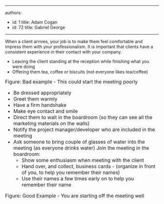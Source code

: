 

---
authors:
  - id: 1
    title: Adam Cogan
  - id: 72
    title: Gabriel George
---




<span class='intro'> When a client arrives, your job is to make them feel comfortable and impress them with your professionalism. It is important that clients have a consistent experience in their contact with your company. ​ </span>

<ul class="ms-rteCustom-GreyBox"><li>Leaving the client standing at the reception while finishing what you were doing </li>
<li>Offering them tea, coffee or biscuits (not everyone likes tea/coffee) </li></ul>
<font class="ms-rteCustom-FigureBad" size="+0">Figure&#58; Bad example - This could start the meeting poorly<br></font><font class="ms-rteCustom-GreyBox" size="+0"><ul><li>Be dressed appropriately</li>
<li>Greet them warmly </li>
<li>Have a firm handshake </li>
<li>Make eye contact and smile </li>
<li>Direct them to wait in the boardroom (so they can see all the marketing materials on the walls) </li>
<li>Notify the project manager/developer who are included in the meeting </li>
<li>Ask someone to bring couple of glasses of water into the meeting (as everyone drinks water) Join the meeting in the boardroom&#58; <ul><li>Show some enthusiasm when meeting with the client </li>
<li>Hand over, and collect, business cards - (organize in front of you, to help you remember their names) </li>
<li>Use their names a few times early on to help you remember their name</li></ul></li></ul></font><font class="ms-rteCustom-FigureGood" size="+0">Figure&#58; Good Example - You are starting off the meeting well</font>


